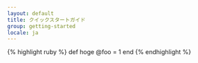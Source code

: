 ```yaml
---
layout: default
title: クイックスタートガイド
group: getting-started
locale: ja
---
```


{% highlight ruby %}
def hoge
  @foo = 1
end
{% endhighlight %}
